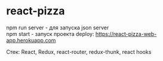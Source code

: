 # react-pizza  

npm run server - для запуска json server  
npm start - запуск проекта 
deploy: https://react-pizza-web-app.herokuapp.com

Стек: React, Redux, react-router, redux-thunk, react hooks
